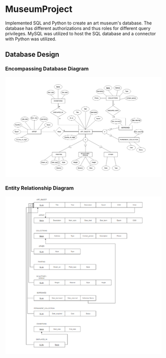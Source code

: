 # MuseumProject
Implemented SQL and Python to create an art museum's database. The database has different authorizations and thus roles for different query privileges. MySQL was utilized to host the SQL database and a connector with Python was utilized. 


## Database Design

### Encompassing Database Diagram
![ERD](https://github.com/David-Rodriguez-Barrios/MuseumProject/blob/main/dbdiagram.png)

### Entity Relationship Diagram
![ERD](https://github.com/David-Rodriguez-Barrios/MuseumProject/blob/main/dbERD.png)

